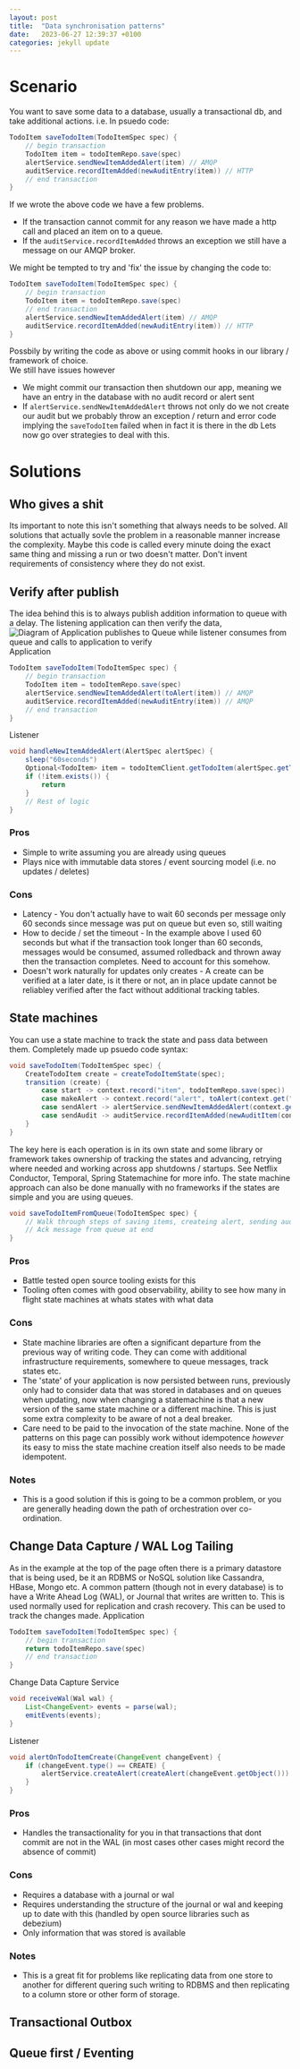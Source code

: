 ```yaml
---
layout: post
title:  "Data synchronisation patterns"
date:   2023-06-27 12:39:37 +0100
categories: jekyll update
---
```

# Scenario
You want to save some data to a database, usually a transactional db, and take additional actions. i.e. In psuedo code:
```java
TodoItem saveTodoItem(TodoItemSpec spec) {
    // begin transaction
    TodoItem item = todoItemRepo.save(spec)
    alertService.sendNewItemAddedAlert(item) // AMQP
    auditService.recordItemAdded(newAuditEntry(item)) // HTTP
    // end transaction
}
```
If we wrote the above code we have a few problems.
- If the transaction cannot commit for any reason we have made a http call and placed an item on to a queue.
- If the `auditService.recordItemAdded` throws an exception we still have a message on our AMQP broker.

We might be tempted to try and 'fix' the issue by changing the code to:
```java
TodoItem saveTodoItem(TodoItemSpec spec) {
    // begin transaction
    TodoItem item = todoItemRepo.save(spec)
    // end transaction
    alertService.sendNewItemAddedAlert(item) // AMQP
    auditService.recordItemAdded(newAuditEntry(item)) // HTTP
}
```
Possbily by writing the code as above or using commit hooks in our library / framework of choice.  
We still have issues however
- We might commit our transaction then shutdown our app, meaning we have an entry in the database with no audit record or alert sent
- If `alertService.sendNewItemAddedAlert` throws not only do we not create our audit but we probably throw an exception / return and error code implying the `saveTodoItem` failed when in fact it is there in the db
Lets now go over strategies to deal with this.

# Solutions
## Who gives a shit
Its important to note this isn't something that always needs to be solved. All solutions that actually sovle the problem in a reasonable manner increase the complexity. Maybe this code is called every minute doing the exact same thing and missing a run or two doesn't matter. Don't invent requirements of consistency where they do not exist. 
## Verify after publish
The idea behind this is to always publish addition information to queue with a delay. The listening application can then verify the data,
![Diagram of Application publishes to Queue while listener consumes from queue and calls to application to verify](/assets/img/2023-06-20-data-sync-patterns-1.png)
Application
```java
TodoItem saveTodoItem(TodoItemSpec spec) {
    // begin transaction
    TodoItem item = todoItemRepo.save(spec)
    alertService.sendNewItemAddedAlert(toAlert(item)) // AMQP
    auditService.recordItemAdded(newAuditEntry(item)) // AMQP
    // end transaction
}
```
Listener
```java
void handleNewItemAddedAlert(AlertSpec alertSpec) {
    sleep("60seconds")
    Optional<TodoItem> item = todoItemClient.getTodoItem(alertSpec.getTodoItemId());
    if (!item.exists()) {
        return
    }
    // Rest of logic
}
```
### Pros
- Simple to write assuming you are already using queues
- Plays nice with immutable data stores / event sourcing model (i.e. no updates / deletes)

### Cons
- Latency - You don't actually have to wait 60 seconds per message only 60 seconds since message was put on queue but even so, still waiting
- How to decide / set the timeout - In the example above I used 60 seconds but what if the transaction took longer than 60 seconds, messages would be consumed, assumed rolledback and thrown away then the transaction completes. Need to account for this somehow.
- Doesn't work naturally for updates only creates - A create can be verified at a later date, is it there or not, an in place update cannot be reliabley verified after the fact without additional tracking tables.

## State machines
You can use a state machine to track the state and pass data between them. 
Completely made up psuedo code syntax:
```java
void saveTodoItem(TodoItemSpec spec) {
    CreateTodoItem create = createTodoItemState(spec);
    transition (create) {
        case start -> context.record("item", todoItemRepo.save(spec))
        case makeAlert -> context.record("alert", toAlert(context.get("item")))
        case sendAlert -> alertService.sendNewItemAddedAlert(context.get("alert"))
        case sendAudit -> auditService.recordItemAdded(newAuditItem(context.get("item")))
    }
}
```
The key here is each operation is in its own state and some library or framework takes ownership of tracking the states and advancing, retrying where needed and working across app shutdowns / startups.
See Netflix Conductor, Temporal, Spring Statemachine for more info.
The state machine approach can also be done manually with no frameworks if the states are simple and you are using queues.
```java
void saveTodoItemFromQueue(TodoItemSpec spec) {
    // Walk through steps of saving items, createing alert, sending audit
    // Ack message from queue at end
}
```

### Pros
- Battle tested open source tooling exists for this
- Tooling often comes with good observability, ability to see how many in flight state machines at whats states with what data

### Cons
- State machine libraries are often a significant departure from the previous way of writing code. They can come with additional infrastructure requirements, somewhere to queue messages, track states etc.
- The 'state' of your application is now persisted between runs, previously only had to consider data that was stored in databases and on queues when updating, now when changing a statemachine is that a new version of the same state machine or a different machine. This is just some extra complexity to be aware of not a deal breaker.
- Care need to be paid to the invocation of the state machine. None of the patterns on this page can possibly work without idempotence *however* its easy to miss the state machine creation itself also needs to be made idempotent. 

### Notes
- This is a good solution if this is going to be a common problem, or you are generally heading down the path of orchestration over co-ordination.

## Change Data Capture / WAL Log Tailing
As in the example at the top of the page often there is a primary datastore that is being used, be it an RDBMS or NoSQL solution like Cassandra, HBase, Mongo etc. 
A common pattern (though not in every database) is to have a Write Ahead Log (WAL), or Journal that writes are written to. This is used normally used for replication and crash recovery.
This can be used to track the changes made.
Application
```java
TodoItem saveTodoItem(TodoItemSpec spec) {
    // begin transaction
    return todoItemRepo.save(spec)
    // end transaction
}
```
Change Data Capture Service
```java
void receiveWal(Wal wal) {
    List<ChangeEvent> events = parse(wal);
    emitEvents(events);
}
```
Listener
```java
void alertOnTodoItemCreate(ChangeEvent changeEvent) {
    if (changeEvent.type() == CREATE) {
        alertService.createAlert(createAlert(changeEvent.getObject()))
    }
}
```
### Pros
- Handles the transactionality for you in that transactions that dont commit are not in the WAL (in most cases other cases might record the absence of commit)

### Cons
- Requires a database with a journal or wal
- Requires understanding the structure of the journal or wal and keeping up to date with this (handled by open source libraries such as debezium)
- Only information that was stored is available

### Notes
- This is a great fit for problems like replicating data from one store to another for different quering such writing to RDBMS and then replicating to a column store or other form of storage.

## Transactional Outbox

## Queue first / Eventing
